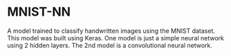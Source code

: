 # MNIST-NN
A model trained to classify handwritten images using the MNIST dataset. This model was built using Keras. One model is just a simple neural network using 2 hidden layers. The 2nd model is a convolutional neural network.
